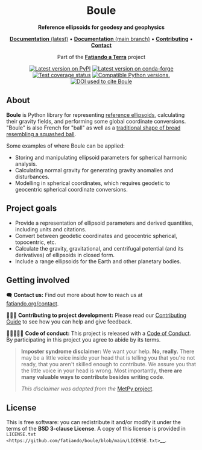 <h1 align="center">Boule</h1>

<p align="center"><strong>Reference ellipsoids for geodesy and geophysics</strong></p>

<p align="center">
<a href="https://www.fatiando.org/bould"><strong>Documentation</strong> (latest)</a> •
<a href="https://www.fatiando.org/bould/dev"><strong>Documentation</strong> (main branch)</a> •
<a href="https://github.com/fatiando/bould/blob/main/CONTRIBUTING.md"><strong>Contributing</strong></a> •
<a href="https://www.fatiando.org/contact/"><strong>Contact</strong></a>
</p>

<p align="center">
Part of the <a href="https://www.fatiando.org"><strong>Fatiando a Terra</strong></a> project
</p>

<p align="center">
<a href="https://pypi.python.org/pypi/bould"><img src="http://img.shields.io/pypi/v/bould.svg?style=flat-square" alt="Latest version on PyPI"></a>
<a href="https://github.com/conda-forge/bould-feedstock"><img src="https://img.shields.io/conda/vn/conda-forge/bould.svg?style=flat-square" alt="Latest version on conda-forge"></a>
<a href="https://codecov.io/gh/fatiando/bould"><img src="https://img.shields.io/codecov/c/github/fatiando/bould/main.svg?style=flat-square" alt="Test coverage status"></a>
<a href="https://pypi.python.org/pypi/bould"><img src="https://img.shields.io/pypi/pyversions/bould.svg?style=flat-square" alt="Compatible Python versions."></a>
<a href="https://doi.org/10.5281/zenodo.3530749"><img src="https://img.shields.io/badge/doi-10.5281%2Fzenodo.3530749-blue?style=flat-square" alt="DOI used to cite Boule"></a>
</p>

## About

**Boule** is Python library for representing
[reference ellipsoids](https://en.wikipedia.org/wiki/Reference_ellipsoid),
calculating their gravity fields, and performing some global coordinate
conversions.
"Boule" is also French for "ball" as well as a
[traditional shape of bread resembling a squashed ball](https://en.wikipedia.org/wiki/Boule_(bread)).

Some examples of where Boule can be applied:

* Storing and manipulating ellipsoid parameters for spherical harmonic analysis.
* Calculating normal gravity for generating gravity anomalies and disturbances.
* Modelling in spherical coordinates, which requires geodetic to geocentric
  spherical coordinate conversions.

## Project goals

* Provide a representation of ellipsoid parameters and derived quantities,
  including units and citations.
* Convert between geodetic coordinates and geocentric spherical, topocentric,
  etc.
* Calculate the gravity, gravitational, and centrifugal potential (and its
  derivatives) of ellipsoids in closed form.
* Include a range ellipsoids for the Earth and other planetary bodies.

## Getting involved

🗨️ **Contact us:**
Find out more about how to reach us at
[fatiando.org/contact](https://www.fatiando.org/contact/).

👩🏾‍💻 **Contributing to project development:**
Please read our
[Contributing Guide](https://github.com/fatiando/bould/blob/main/CONTRIBUTING.md)
to see how you can help and give feedback.

🧑🏾‍🤝‍🧑🏼 **Code of conduct:**
This project is released with a
[Code of Conduct](https://github.com/fatiando/community/blob/main/CODE_OF_CONDUCT.md).
By participating in this project you agree to abide by its terms.

> **Imposter syndrome disclaimer:**
> We want your help. **No, really.** There may be a little voice inside your
> head that is telling you that you're not ready, that you aren't skilled
> enough to contribute. We assure you that the little voice in your head is
> wrong. Most importantly, **there are many valuable ways to contribute besides
> writing code**.
>
> *This disclaimer was adapted from the*
> [MetPy project](https://github.com/Unidata/MetPy).

## License

This is free software: you can redistribute it and/or modify it under the terms
of the **BSD 3-clause License**. A copy of this license is provided in
`LICENSE.txt <https://github.com/fatiando/boule/blob/main/LICENSE.txt>`__.
